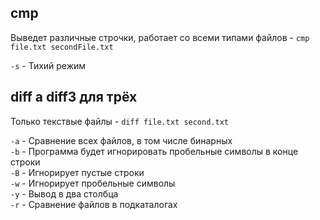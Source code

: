 ## cmp

Выведет различные строчки, работает со всеми типами файлов - ```cmp file.txt secondFile.txt```  

```-s``` - Тихий режим

## diff а diff3 для трёх
Только текствые файлы - ```diff file.txt second.txt```

```-а``` - Сравнение всех файлов, в том числе бинарных  
```-b``` - Программа будет игнорировать пробельные символы в конце строки  
```-В``` - Игнорирует пустые строки  
```-w``` - Игнорирует пробельные символы  
```-у``` - Вывод в два столбца  
```-r``` - Сравнение файлов в подкаталогах  
